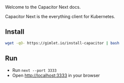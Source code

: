 Welcome to the Capacitor Next docs.

Capacitor Next is the everything client for Kubernetes.

## Install

```bash
wget -qO- https://gimlet.io/install-capacitor | bash
```

## Run

- Run `next --port 3333`
- Open [http://localhost:3333](http://localhost:3333) in your browser
